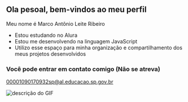 ## Ola pesoal, bem-vindos ao meu perfil

Meu nome é Marco Antônio Leite Ribeiro

- Estou estudando no Alura
- Estou me desenvolvendo na linguagem JavaScript
- Utilizo esse espaço para minha organização e compartilhamento dos meus projetos desenvolvidos

### Você pode entrar em contato comigo (Não se atreva)

00001090170932sp@al.educacao.sp.gov.br

![descrição do GIF](https://tenor.com/bdZHu.gif)
